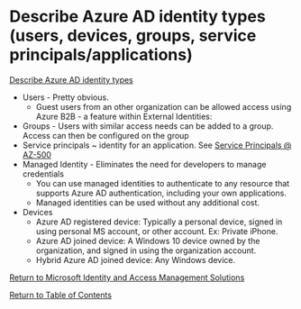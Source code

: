# Describe Azure AD identity types (users, devices, groups, service principals/applications)

[Describe Azure AD identity types](https://docs.microsoft.com/en-us/learn/modules/explore-basic-services-identity-types/4-describe-identity-types)

* Users - Pretty obvious.
    * Guest users from an other organization can be allowed access using Azure B2B - a feature within External Identities: 
* Groups - Users with similar access needs can be added to a group. Access can then be configured on the group
* Service principals ~ identity for an application. See [Service Principals @ AZ-500](https://github.com/JonThomas/Azure-AZ-500-Study-Guide/blob/master/1-Manage%20identity%20and%20access/11-Configure%20security%20for%20service%20principals.md)
* Managed Identity - Eliminates the need for developers to manage credentials
    * You can use managed identities to authenticate to any resource that supports Azure AD authentication, including your own applications.
    * Managed identities can be used without any additional cost.
* Devices 
    * Azure AD registered device: Typically a personal device, signed in using personal MS account, or other account. Ex: Private iPhone.
    * Azure AD joined device: A Windows 10 device owned by the organization, and signed in using the organization account.
    * Hybrid Azure AD joined device: Any Windows device.

[Return to Microsoft Identity and Access Management Solutions](README.md)

[Return to Table of Contents](../README.md)
